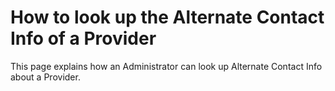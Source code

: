 How to look up the Alternate Contact Info of a Provider
=======================================================

This page explains how an Administrator can look up Alternate Contact Info about a Provider.
